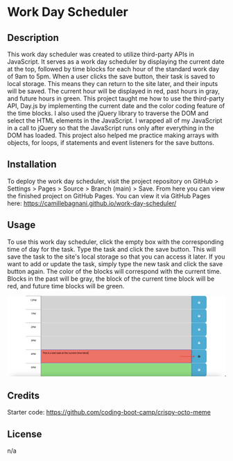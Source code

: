 # Work Day Scheduler

## Description

This work day scheduler was created to utilize third-party APIs in JavaScript. It serves as a work day scheduler by displaying the current date at the top, followed by time blocks for each hour of the standard work day of 9am to 5pm. When a user clicks the save button, their task is saved to local storage. This means they can return to the site later, and their inputs will be saved. The current hour will be displayed in red, past hours in gray, and future hours in green. This project taught me how to use the third-party API, Day.js by implementing the current date and the color coding feature of the time blocks. I also used the jQuery library to traverse the DOM and select the HTML elements in the JavaScript. I wrapped all of my JavaScript in a call to jQuery so that the JavaScript runs only after everything in the DOM has loaded. This project also helped me practice making arrays with objects, for loops, if statements and event listeners for the save buttons.

## Installation

To deploy the work day scheduler, visit the project repository on GitHub > Settings > Pages > Source > Branch (main) > Save. From here you can view the finished project on GitHub Pages. You can view it via GitHub Pages here: https://camillebagnani.github.io/work-day-scheduler/

## Usage

To use this work day scheduler, click the empty box with the corresponding time of day for the task. Type the task and click the save button. This will save the task to the site's local storage so that you can access it later. If you want to add or update the task, simply type the new task and click the save button again. The color of the blocks will correspond with the current time. Blocks in the past will be gray, the block of the current time block will be red, and future time blocks will be green. 

![screenshot of how to save the task](./assets/work-day-scheduler.png)

## Credits

Starter code: https://github.com/coding-boot-camp/crispy-octo-meme

## License

n/a